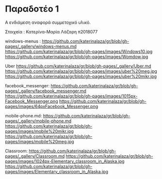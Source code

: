 # Παραδοτέο 1
Α ενδιάμεση αναφορά συμμετοχικό υλικό.

Στoιχeία :
  Κατερίνα-Μαρία Λάζαρη
  π2018077

windows-menus :
https://github.com/katerinalaza/gr/blob/gh-pages/_gallery/windows-menus.md
https://github.com/katerinalaza/gr/blob/gh-pages/images/Windows10.jpg
https://github.com/katerinalaza/gr/blob/gh-pages/images/Womdow.jpg

Uber
https://github.com/katerinalaza/gr/blob/gh-pages/_gallery/Uber.md
https://github.com/katerinalaza/gr/blob/gh-pages/images/uber%20meg.jpg
https://github.com/katerinalaza/gr/blob/gh-pages/images/uber%20mikr.jpg

facebook_messenger:
https://github.com/katerinalaza/gr/blob/gh-pages/_gallery/facebook_messenger.md
https://github.com/katerinalaza/gr/blob/gh-pages/images/1015px-Facebook_Messenger.png
https://github.com/katerinalaza/gr/blob/gh-pages/images/64pxFacebook_Messenger.png

mobile-phone.md:
https://github.com/katerinalaza/gr/blob/gh-pages/_gallery/mobile-phone.md
https://github.com/katerinalaza/gr/blob/gh-pages/images/mobile%20mikr.jpg
https://github.com/katerinalaza/gr/blob/gh-pages/images/mobile%20meg.jpg

Classroom:
https://github.com/katerinalaza/gr/blob/gh-pages/_gallery/Classroom.md
https://github.com/katerinalaza/gr/blob/gh-pages/images/1024px-Elementary_classroom_in_Alaska.jpg
https://github.com/katerinalaza/gr/blob/gh-pages/images/Elementary_classroom_in_Alaska.jpg
